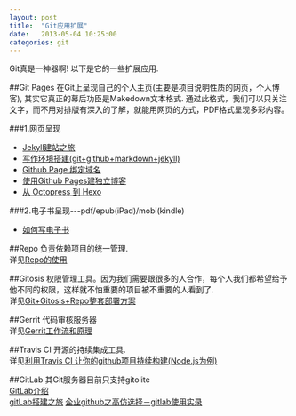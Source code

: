 ```yaml
---
layout: post
title:  "Git应用扩展"
date:   2013-05-04 10:25:00
categories: git
---
```


Git真是一神器啊! 以下是它的一些扩展应用.

##Git Pages
在Git上呈现自己的个人主页(主要是项目说明性质的网页，个人博客), 其实它真正的幕后功臣是Makedown文本格式. 通过此格式，我们可以只关注文字，而不用对排版有深入的了解，就能用网页的方式，PDF格式呈现多彩内容。  

###1.网页呈现
* [Jekyll建站之旅](http://calefy.org/2012/03/03/my-process-of-building-jekyll-blog.html)  
* [写作环境搭建(git+github+markdown+jekyll)](http://site.douban.com/196781/widget/notes/12161495/note/264946576/)  
* [Github Page 绑定域名](http://kyle.xlau.org/posts/github-cname.html)  
* [使用Github Pages建独立博客](http://beiyuu.com/github-pages/#github)  
* [从 Octopress 到 Hexo](http://lucifr.com/2013/01/02/from-octopress-to-hexo/)  

###2.电子书呈现---pdf/epub(iPad)/mobi(kindle)  
* [如何写电子书](https://github.com/larrycai/kaiyuanbook)  


##Repo
负责依赖项目的统一管理.  
详见[Repo的使用](http://blog.csdn.net/esther0401/article/details/7321492)  

##Gitosis
权限管理工具。因为我们需要跟很多的人合作，每个人我们都希望给予他不同的权限，这样就不怕重要的项目被不重要的人看到了.  
详见[Git+Gitosis+Repo整套部署方案](http://project-management.diandian.com/post/2012-03-02/16839283)

##Gerrit
代码审核服务器  
详见[Gerrit工作流和原理](http://www.worldhello.net/2010/11/10/2059.html)

##Travis CI
开源的持续集成工具.  
详见[利用Travis CI 让你的github项目持续构建(Node.js为例)](http://www.cnblogs.com/whitewolf/archive/2013/04/14/3019838.html)

##GitLab
其Git服务器目前只支持gitolite  
[GitLab介绍](http://www.oschina.net/p/gitlab)  
[gitLab搭建之旅](http://www.cnblogs.com/lenolix/archive/2013/02/06/2906466.html)
[企业github之高仿选择－gitlab使用实录](http://www.54chen.com/_linux_/github-gitlab.html)
